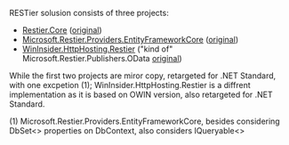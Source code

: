 RESTier solusion consists of three projects:

- [Restier.Core](https://www.nuget.org/packages/WinInsider.Microsoft.Restier.Core/ "Restier.Core") ([original](https://github.com/OData/RESTier/tree/master/src "original"))
- [Microsoft.Restier.Providers.EntityFrameworkCore](https://www.nuget.org/packages/Microsoft.Restier.Providers.EntityFrameworkCore/ "Microsoft.Restier.Providers.EntityFrameworkCore") ([original](https://github.com/OData/RESTier/tree/master/src/Microsoft.Restier.Providers.EntityFramework7 "original"))
- [WinInsider.HttpHosting.Restier](https://www.nuget.org/packages/WinInsider.HttpHosting.Restier/ "WinInsider.HttpHosting.Restier")  ("kind of" Microsoft.Restier.Publishers.OData [original](https://github.com/OData/RESTier/tree/master/src/Microsoft.Restier.Publishers.OData "original"))

While the first two projects are miror copy, retargeted for .NET Standard, with one excpetion (1);  WinInsider.HttpHosting.Restier is a diffrent implementation as it is based on OWIN version, also retargeted for .NET Standard.

(1) Microsoft.Restier.Providers.EntityFrameworkCore, besides considering DbSet<> properties on DbContext, also considers IQueryable<>
